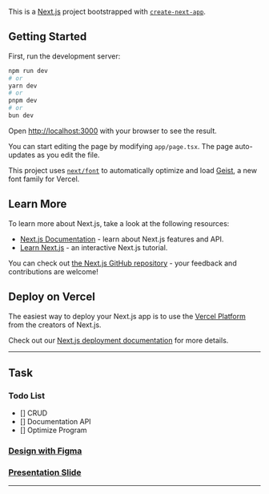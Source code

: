 This is a [Next.js](https://nextjs.org) project bootstrapped with [`create-next-app`](https://nextjs.org/docs/app/api-reference/cli/create-next-app).

## Getting Started

First, run the development server:

```bash
npm run dev
# or
yarn dev
# or
pnpm dev
# or
bun dev
```

Open [http://localhost:3000](http://localhost:3000) with your browser to see the result.

You can start editing the page by modifying `app/page.tsx`. The page auto-updates as you edit the file.

This project uses [`next/font`](https://nextjs.org/docs/app/building-your-application/optimizing/fonts) to automatically optimize and load [Geist](https://vercel.com/font), a new font family for Vercel.

## Learn More

To learn more about Next.js, take a look at the following resources:

- [Next.js Documentation](https://nextjs.org/docs) - learn about Next.js features and API.
- [Learn Next.js](https://nextjs.org/learn) - an interactive Next.js tutorial.

You can check out [the Next.js GitHub repository](https://github.com/vercel/next.js) - your feedback and contributions are welcome!

## Deploy on Vercel

The easiest way to deploy your Next.js app is to use the [Vercel Platform](https://vercel.com/new?utm_medium=default-template&filter=next.js&utm_source=create-next-app&utm_campaign=create-next-app-readme) from the creators of Next.js.

Check out our [Next.js deployment documentation](https://nextjs.org/docs/app/building-your-application/deploying) for more details.

---

## Task

### Todo List
- [] CRUD
- [] Documentation API
- [] Optimize Program


<h3>
<a href="https://www.figma.com/design/9djnl0DYhTyfepJVH54ZN6/sync-next-app?node-id=1-2&t=iYPBoDFk0trWXpOF-1" alt="Link to Website Design">Design with Figma</a>
</h3>

<h3>
<a href="https://www.canva.com/design/DAGxMv3blnw/yJZD5fi5mLeC3_SF9-zqvg/edit?utm_content=DAGxMv3blnw&utm_campaign=designshare&utm_medium=link2&utm_source=sharebutton" alt="Link to Presentation Slide"> Presentation Slide</a>
</h3>

---


